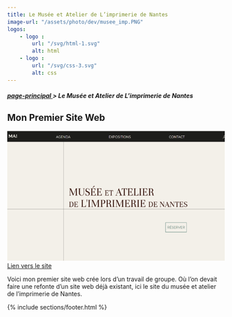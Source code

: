 ```yaml
---
title: Le Musée et Atelier de L’imprimerie de Nantes
image-url: "/assets/photo/dev/musee_imp.PNG"
logos: 
    - logo : 
        url: "/svg/html-1.svg"
        alt: html
    - logo : 
        url: "/svg/css-3.svg"
        alt: css
---
```


<section class="file-ariane">
    <h5><a href="./../index.html">page-principal </a>> Le Musée et Atelier de L’imprimerie de Nantes</h5>
</section>

<section class = "monPreSite">
    <h1>Mon Premier Site Web</h1>
    <div class="surligne"></div>
    <img src="/assets/photo/dev/musee_imp.png" alt="exemple"><br    >
    <a href="https://vrai-musee-imprimerie-nantes.netlify.app/index.html"> Lien vers le site </a>
    <p>Voici mon premier site web crée lors d’un travail de groupe. Où l’on devait faire une refonte d’un site web déjà existant, ici le site du musée et atelier de l’imprimerie de Nantes.</p>
</section>

{% include sections/footer.html %}
